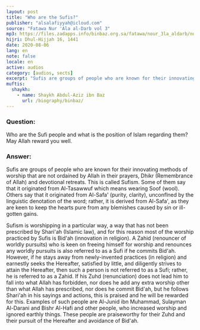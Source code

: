 ```yaml
---
layout: post
title: "Who are the Sufis?"
publisher: "alsalafiyyah@icloud.com"
source: "Fatawa Nur 'Ala al-Darb vol 3"
mp3: https://files.zadapps.info/binbaz.org.sa/fatawa/nour_3la_aldarb/nour_477/47716.mp3
hijri: Dhul-Hijjah 16, 1441
date: 2020-08-06
lang: en
note: false
locale: en
active: audios
category: [audios, sects]
excerpt: "Sufis are groups of people who are known for their innovating methods of worship that are not ordained by Allah in their prayers, Dhikr (Remembrance of Allah) and devotional retreats."
muftis:
  shaykh: 
    - name: Shaykh Abdul-Aziz ibn Baz
      url: /biography/binbaz/
---
```


### Question:
Who are the Sufi people and what is the position of Islam regarding them? May Allah 
reward you well.

### Answer:
Sufis are groups of people who are known for their innovating methods of worship that are not ordained by Allah in their prayers, Dhikr (Remembrance of Allah) and devotional retreats. This is called Sufism. Some of them say that it originated from Al-Tasawwuf which means wearing Soof (wool). Others say that it originated from Al-Safa' (purity, clarity), unconflned by the linguistic denotation of the word; rather, it is derived from Al-Safa', as they are keen to keep the hearts pure from any blemishes caused by sin or ill-gotten gains. 

Sufism is worshipping in a particular way, a way that has not been prescribed by Shari'ah (Islamic law), and for this reason most of the worship practiced by Sufis is Bid'ah (innovation in religion). A Zahid (renouncer of worldly pursuits) who is keen on freeing himself for worship and renounces any worldly pursuits is also referred to as a Sufi if he commits Bid'ah. However, if he stays away from newly-invented practices (in religion) and earnestly seeks the Hereafter, satisfied by little, and diligently strives to attain the Hereafter, then such a person is not referred to as a Sufi; rather, he is referred to as a Zahid. If his Zuhd (renunciation) does not lead him to fall into what Allah has forbidden, nor does he add any extra worship other than what Allah has prescribed, nor does he commit Bid'ah, but he follows Shari'ah in his sayings and actions, this is praised and he will be rewarded for this. Examples of such people are Al-Junid ibn Muhammad, Sulayman Al-Darani and Bishr Al-Hafi and other people, who increased worship and ignored earthly things. These people are praiseworthy for their Zuhd and their pursuit of the Hereafter and avoidance of Bid'ah. 
